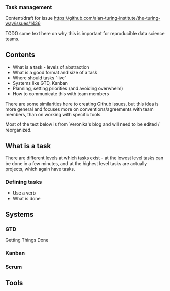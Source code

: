 ### Task management

Content/draft for issue https://github.com/alan-turing-institute/the-turing-way/issues/1436

TODO some text here on why this is important for reproducible data science teams. 


## Contents

* What is a task - levels of abstraction
* What is a good format and size of a task
* Where should tasks "live"
* Systems like GTD, Kanban
* Planning, setting priorities (and avoiding overwhelm)
* How to communicate this with team members

There are some similarities here to creating Github issues, but this idea is more general and focuses more on conventions/agreements with team members, than on working with specific tools.

Most of the text below is from Veronika's blog and will need to be edited / reorganized.


## What is a task 

There are different levels at which tasks exist - at the lowest level tasks can be done in a few minutes, and at the highest level tasks are actually projects, which again have tasks.

### Defining tasks

* Use a verb
* What is done


## Systems

### GTD

Getting Things Done

### Kanban

### Scrum

## Tools 

